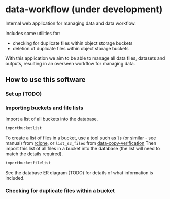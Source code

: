 # data-workflow (under development)

Internal web application for managing data and data workflow. 

Includes some utilities for: 
- checking for duplicate files within object storage buckets
- deletion of duplicate files within object storage buckets

With this application we aim to be able to manage all data files, datasets and outputs, resulting in an overseen workflow for managing data.

## How to use this software

### Set up (TODO)

### Importing buckets and file lists

Import a list of all buckets into the database.
```
importbucketlist
```
To create a list of files in a bucket, use a tool such as ```ls``` (or similar - see manual) from [rclone](https://rclone.org/), or ```list_s3_files``` from [data-copy-verification](https://github.com/Swiss-Polar-Institute/data-copy-verification) Then import this list of all files in a bucket into the database (the list will need to match the details required).
```
importbucketfilelist
```
See the database ER diagram (TODO) for details of what information is included. 

### Checking for duplicate files within a bucket



